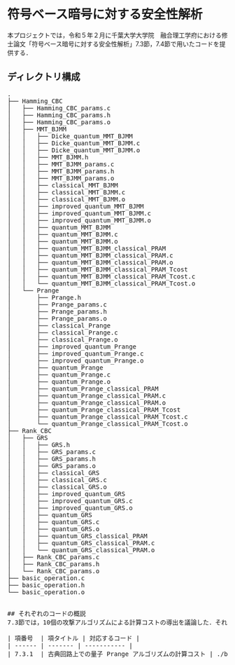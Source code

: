 # 符号ベース暗号に対する安全性解析

本プロジェクトでは，令和５年２月に千葉大学大学院　融合理工学府における修士論文「符号ベース暗号に対する安全性解析」7.3節，7.4節で用いたコードを提供する．

## ディレクトリ構成

<pre>
.
├── Hamming_CBC
│   ├── Hamming_CBC_params.c
│   ├── Hamming_CBC_params.h
│   ├── Hamming_CBC_params.o
│   ├── MMT_BJMM
│   │   ├── Dicke_quantum_MMT_BJMM
│   │   ├── Dicke_quantum_MMT_BJMM.c
│   │   ├── Dicke_quantum_MMT_BJMM.o
│   │   ├── MMT_BJMM.h
│   │   ├── MMT_BJMM_params.c
│   │   ├── MMT_BJMM_params.h
│   │   ├── MMT_BJMM_params.o
│   │   ├── classical_MMT_BJMM
│   │   ├── classical_MMT_BJMM.c
│   │   ├── classical_MMT_BJMM.o
│   │   ├── improved_quantum_MMT_BJMM
│   │   ├── improved_quantum_MMT_BJMM.c
│   │   ├── improved_quantum_MMT_BJMM.o
│   │   ├── quantum_MMT_BJMM
│   │   ├── quantum_MMT_BJMM.c
│   │   ├── quantum_MMT_BJMM.o
│   │   ├── quantum_MMT_BJMM_classical_PRAM
│   │   ├── quantum_MMT_BJMM_classical_PRAM.c
│   │   ├── quantum_MMT_BJMM_classical_PRAM.o
│   │   ├── quantum_MMT_BJMM_classical_PRAM_Tcost
│   │   ├── quantum_MMT_BJMM_classical_PRAM_Tcost.c
│   │   └── quantum_MMT_BJMM_classical_PRAM_Tcost.o
│   └── Prange
│       ├── Prange.h
│       ├── Prange_params.c
│       ├── Prange_params.h
│       ├── Prange_params.o
│       ├── classical_Prange
│       ├── classical_Prange.c
│       ├── classical_Prange.o
│       ├── improved_quantum_Prange
│       ├── improved_quantum_Prange.c
│       ├── improved_quantum_Prange.o
│       ├── quantum_Prange
│       ├── quantum_Prange.c
│       ├── quantum_Prange.o
│       ├── quantum_Prange_classical_PRAM
│       ├── quantum_Prange_classical_PRAM.c
│       ├── quantum_Prange_classical_PRAM.o
│       ├── quantum_Prange_classical_PRAM_Tcost
│       ├── quantum_Prange_classical_PRAM_Tcost.c
│       └── quantum_Prange_classical_PRAM_Tcost.o
├── Rank_CBC
│   ├── GRS
│   │   ├── GRS.h
│   │   ├── GRS_params.c
│   │   ├── GRS_params.h
│   │   ├── GRS_params.o
│   │   ├── classical_GRS
│   │   ├── classical_GRS.c
│   │   ├── classical_GRS.o
│   │   ├── improved_quantum_GRS
│   │   ├── improved_quantum_GRS.c
│   │   ├── improved_quantum_GRS.o
│   │   ├── quantum_GRS
│   │   ├── quantum_GRS.c
│   │   ├── quantum_GRS.o
│   │   ├── quantum_GRS_classical_PRAM
│   │   ├── quantum_GRS_classical_PRAM.c
│   │   └── quantum_GRS_classical_PRAM.o
│   ├── Rank_CBC_params.c
│   ├── Rank_CBC_params.h
│   └── Rank_CBC_params.o
├── basic_operation.c
├── basic_operation.h
└── basic_operation.o
<pre>

## それぞれのコードの概説
7.3節では，10個の攻撃アルゴリズムによる計算コストの導出を議論した．それぞれの項で説明されるアルゴリズムが上記のコードのいずれに対応するかを説明する．

| 項番号  | 項タイトル | 対応するコード |
| ------ | ------- | ----------- |
| 7.3.1  | 古典回路上での量子 Prange アルゴリズムの計算コスト | ./basic_operation.*, ./Hamming_CBC/Hamming_CBC_params.*, ./Hamming_CBC/Prange/classical_Prange* |
